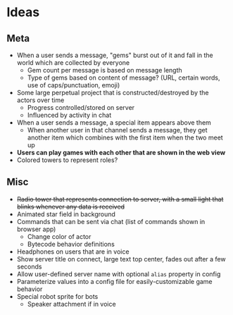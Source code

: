 # Ideas

## Meta
* When a user sends a message, "gems" burst out of it and fall in the world which are collected by everyone
  * Gem count per message is based on message length
  * Type of gems based on content of message? (URL, certain words, use of caps/punctuation, emoji)
* Some large perpetual project that is constructed/destroyed by the actors over time
  * Progress controlled/stored on server
  * Influenced by activity in chat
* When a user sends a message, a special item appears above them
  * When another user in that channel sends a message, they get another item which combines with the first item when the two meet up
* **Users can play games with each other that are shown in the web view**
* Colored towers to represent roles?

## Misc
*  ~~Radio tower that represents connection to server, with a small light that blinks whenever any data is received~~
* Animated star field in background
* Commands that can be sent via chat (list of commands shown in browser app)
  * Change color of actor
  * Bytecode behavior definitions
* Headphones on users that are in voice
* Show server title on connect, large text top center, fades out after a few seconds
* Allow user-defined server name with optional `alias` property in config
* Parameterize values into a config file for easily-customizable game behavior
* Special robot sprite for bots
  * Speaker attachment if in voice